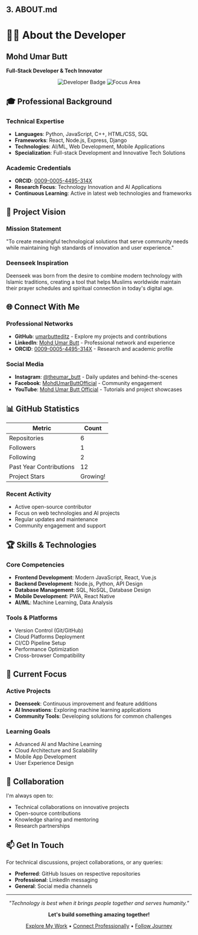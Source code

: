 
## 3. ABOUT.md

# 👨‍💻 About the Developer

## Mohd Umar Butt
**Full-Stack Developer & Tech Innovator**

<div align="center">

![Developer Badge](https://img.shields.io/badge/Developer-Mohd%20Umar%20Butt-blue?style=for-the-badge)
![Focus Area](https://img.shields.io/badge/Focus-FullStack%20%7C%20AI%20%7C%20Innovation-green?style=for-the-badge)

</div>

## 🎓 Professional Background

### Technical Expertise
- **Languages**: Python, JavaScript, C++, HTML/CSS, SQL
- **Frameworks**: React, Node.js, Express, Django
- **Technologies**: AI/ML, Web Development, Mobile Applications
- **Specialization**: Full-stack Development and Innovative Tech Solutions

### Academic Credentials
- **ORCID**: [0009-0005-4495-314X](https://orcid.org/0009-0005-4495-314X)
- **Research Focus**: Technology Innovation and AI Applications
- **Continuous Learning**: Active in latest web technologies and frameworks

## 🚀 Project Vision

### Mission Statement
"To create meaningful technological solutions that serve community needs while maintaining high standards of innovation and user experience."

### Deenseek Inspiration
Deenseek was born from the desire to combine modern technology with Islamic traditions, creating a tool that helps Muslims worldwide maintain their prayer schedules and spiritual connection in today's digital age.

## 🌐 Connect With Me

### Professional Networks
- **GitHub**: [umarbutteditz](https://github.com/umarbutteditz) - Explore my projects and contributions
- **LinkedIn**: [Mohd Umar Butt](https://linkedin.com/in/mohdumarbutt) - Professional network and experience
- **ORCID**: [0009-0005-4495-314X](https://orcid.org/0009-0005-4495-314X) - Research and academic profile

### Social Media
- **Instagram**: [@theumar_butt](https://instagram.com/theumar_butt) - Daily updates and behind-the-scenes
- **Facebook**: [MohdUmarButtOfficial](https://facebook.com/MohdUmarButtOfficial) - Community engagement
- **YouTube**: [Mohd Umar Butt Official](https://www.youtube.com/@mohdumarbutt_official) - Tutorials and project showcases

## 📊 GitHub Statistics

<div align="center">

| Metric | Count |
|--------|-------|
| Repositories | 6 |
| Followers | 1 |
| Following | 2 |
| Past Year Contributions | 12 |
| Project Stars | Growing! |

</div>

### Recent Activity
- Active open-source contributor
- Focus on web technologies and AI projects
- Regular updates and maintenance
- Community engagement and support

## 🏆 Skills & Technologies

### Core Competencies
- **Frontend Development**: Modern JavaScript, React, Vue.js
- **Backend Development**: Node.js, Python, API Design
- **Database Management**: SQL, NoSQL, Database Design
- **Mobile Development**: PWA, React Native
- **AI/ML**: Machine Learning, Data Analysis

### Tools & Platforms
- Version Control (Git/GitHub)
- Cloud Platforms Deployment
- CI/CD Pipeline Setup
- Performance Optimization
- Cross-browser Compatibility

## 💼 Current Focus

### Active Projects
- **Deenseek**: Continuous improvement and feature additions
- **AI Innovations**: Exploring machine learning applications
- **Community Tools**: Developing solutions for common challenges

### Learning Goals
- Advanced AI and Machine Learning
- Cloud Architecture and Scalability
- Mobile App Development
- User Experience Design

## 🤝 Collaboration

I'm always open to:
- Technical collaborations on innovative projects
- Open-source contributions
- Knowledge sharing and mentoring
- Research partnerships

## 📫 Get In Touch

For technical discussions, project collaborations, or any queries:
- **Preferred**: GitHub Issues on respective repositories
- **Professional**: LinkedIn messaging
- **General**: Social media channels

---

<div align="center">

*"Technology is best when it brings people together and serves humanity."*

**Let's build something amazing together!**

[Explore My Work](https://github.com/umarbutteditz) • [Connect Professionally](https://linkedin.com/in/mohdumarbutt) • [Follow Journey](https://instagram.com/theumar_butt)

</div>